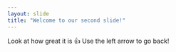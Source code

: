 ```yaml
---
layout: slide
title: "Welcome to our second slide!"
---
```

Look at how great it is 👍
Use the left arrow to go back!
